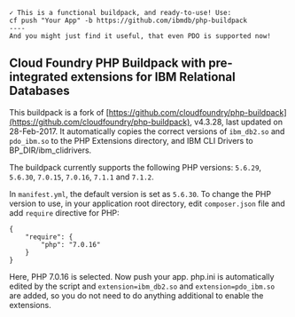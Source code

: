     ✓ This is a functional buildpack, and ready-to-use! Use:
    cf push "Your App" -b https://github.com/ibmdb/php-buildpack
    ----
    And you might just find it useful, that even PDO is supported now!


## Cloud Foundry PHP Buildpack with pre-integrated extensions for IBM Relational Databases
This buildpack is a fork of [https://github.com/cloudfoundry/php-buildpack](https://github.com/cloudfoundry/php-buildpack), v4.3.28, last updated on 28-Feb-2017. It automatically copies the correct versions of `ibm_db2.so` and `pdo_ibm.so` to the PHP Extensions directory, and IBM CLI Drivers to BP_DIR/ibm\_clidrivers.

The buildpack currently supports the following PHP versions: `5.6.29`, `5.6.30`, `7.0.15`, `7.0.16`, `7.1.1` and `7.1.2`.

In `manifest.yml`, the default version is set as `5.6.30`. To change the PHP version to use, in your application root directory, edit `composer.json` file and add `require` directive for PHP:
```
{
    "require": {
        "php": "7.0.16"
    }
}
```
Here, PHP 7.0.16 is selected. Now push your app. php.ini is automatically edited by the script and `extension=ibm_db2.so` and `extension=pdo_ibm.so` are added, so you do not need to do anything additional to enable the extensions.